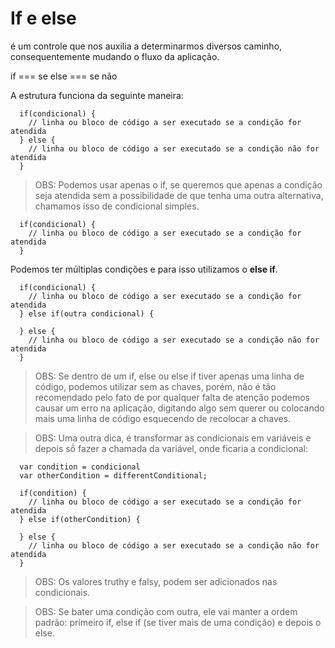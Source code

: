 # If e else

é um controle que nos auxilia a determinarmos diversos caminho, consequentemente mudando o fluxo da aplicação.

if === se
else === se não

A estrutura funciona da seguinte maneira:

```JS
  if(condicional) {
    // linha ou bloco de código a ser executado se a condição for atendida
  } else {
    // linha ou bloco de código a ser executado se a condição não for atendida
  }
```

> OBS: Podemos usar apenas o if, se queremos que apenas a condição seja atendida sem a possibilidade de que tenha uma outra alternativa, chamamos isso de condicional simples.

```JS
  if(condicional) {
    // linha ou bloco de código a ser executado se a condição for atendida
  }
```

Podemos ter múltiplas condições e para isso utilizamos o **else if**.

```JS
  if(condicional) {
    // linha ou bloco de código a ser executado se a condição for atendida
  } else if(outra condicional) {

  } else {
    // linha ou bloco de código a ser executado se a condição não for atendida
  }
```

> OBS: Se dentro de um if, else ou else if tiver apenas uma linha de código, podemos utilizar sem as chaves, porém, não é tão recomendado pelo fato de por qualquer falta de atenção podemos causar um erro na aplicação, digitando algo sem querer ou colocando mais uma linha de código esquecendo de recolocar a chaves.

> OBS: Uma outra dica, é transformar as condicionais em variáveis e depois sṍ fazer a chamada da variável, onde ficaria a condicional:

```JS
  var condition = condicional
  var otherCondition = differentConditional; 

  if(condition) {
    // linha ou bloco de código a ser executado se a condição for atendida
  } else if(otherCondition) {

  } else {
    // linha ou bloco de código a ser executado se a condição não for atendida
  }
```

> OBS: Os valores truthy e falsy, podem ser adicionados nas condicionais.

> OBS: Se bater uma condição com outra, ele vai manter a ordem padrão: primeiro if, else if (se tiver mais de uma condição) e depois o else.
